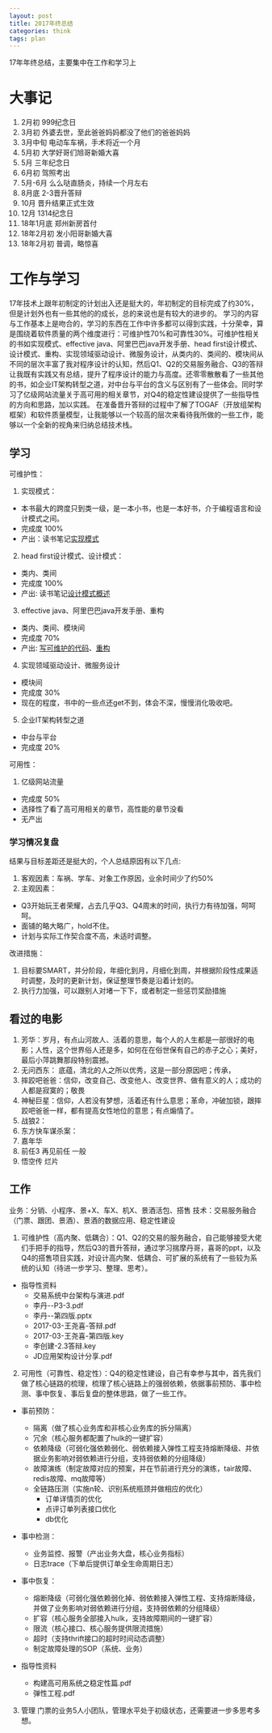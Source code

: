 ```yaml
---
layout: post
title: 2017年终总结
categories: think
tags: plan
---
```


17年年终总结，主要集中在工作和学习上

# 大事记

1. 2月初 999纪念日
2. 3月初 外婆去世，至此爸爸妈妈都没了他们的爸爸妈妈
3. 3月中旬 电动车车祸，手术将近一个月
4. 5月初 大学好哥们旭哥新婚大喜
5. 5月 三年纪念日
6. 6月初 驾照考出
7. 5月-6月 么么哒直肠炎，持续一个月左右
8. 8月底 2-3晋升答辩
9. 10月 晋升结果正式生效
10. 12月 1314纪念日
11. 18年1月底 郑州新房首付
12. 18年2月初 发小阳哥新婚大喜
13. 18年2月初 普调，略惊喜

# 工作与学习

17年技术上跟年初制定的计划出入还是挺大的，年初制定的目标完成了约30%，但是计划外也有一些其他的的成长，总的来说也是有较大的进步的。
学习的内容与工作基本上是吻合的，学习的东西在工作中许多都可以得到实践，十分荣幸，算是围绕着软件质量的两个维度进行：可维护性70%和可靠性30%。可维护性相关的书如实现模式、effective java、阿里巴巴java开发手册、head first设计模式、设计模式、重构、实现领域驱动设计、微服务设计，从类内的、类间的、模块间从不同的层次丰富了我对程序设计的认知，然后Q1、Q2的交易服务融合、Q3的答辩让我既有实践又有总结，提升了程序设计的能力与高度。还零零散散看了一些其他的书，如企业IT架构转型之道，对中台与平台的含义与区别有了一些体会。同时学习了亿级网站流量关于高可用的相关章节，对Q4的稳定性建设提供了一些指导性的方向和思路，加以实践。
在准备晋升答辩的过程中了解了TOGAF（开放组架构框架）和软件质量模型，让我能够以一个较高的层次来看待我所做的一些工作，能够以一个全新的视角来归纳总结技术栈。

## 学习

可维护性：

1. 实现模式：
  - 本书最大的跨度只到类一级，是一本小书，也是一本好书，介于编程语言和设计模式之间。
  - 完成度 100%
  - 产出：读书笔记[实现模式](/2017/01/29/implementation-patterns)

2. head first设计模式、设计模式：
  - 类内、类间
  - 完成度 100%
  - 产出: 读书笔记[设计模式概述](/2016/07/28/design_overview)

3. effective java、阿里巴巴java开发手册、重构
  - 类内、类间、模块间
  - 完成度 70%
  - 产出: [写可维护的代码](/2017/10/11/maintainable_code)、[重构](/2017/05/13/refactor_list)

4. 实现领域驱动设计、微服务设计
  - 模块间
  - 完成度 30%
  - 现在的程度，书中的一些点还get不到，体会不深，慢慢消化吸收吧。
5. 企业IT架构转型之道
  - 中台与平台
  - 完成度 20%

可用性：
1. 亿级网站流量
  - 完成度 50%
  - 选择性了看了高可用相关的章节，高性能的章节没看
  - 无产出

### 学习情况复盘

结果与目标差距还是挺大的，个人总结原因有以下几点:

1. 客观因素：车祸、学车、对象工作原因，业余时间少了约50%
2. 主观因素：
  - Q3开始玩王者荣耀，占去几乎Q3、Q4周末的时间，执行力有待加强，呵呵呵。
  - 面铺的略大略广，hold不住。
  - 计划与实际工作契合度不高，未适时调整。

改进措施：

1. 目标要SMART，并分阶段，年细化到月，月细化到周，并根据阶段性成果适时调整，及时的更新计划，保证整理节奏是沿着计划的。
2. 执行力加强，可以跟别人对堵一下下，或者制定一些惩罚奖励措施

## 看过的电影

1. 芳华：岁月，有点山河故人、活着的意思，每个人的人生都是一部很好的电影；人性，这个世界俗人还是多，如何在在俗世保有自己的赤子之心；美好，最后小萍跳舞那段特别震撼。
2. 无问西东： 底蕴，清北的人之所以优秀，这是一部分原因吧；传承，
3. 摔跤吧爸爸：信仰，改变自己、改变他人、改变世界、做有意义的人；成功的人都是寂寞的；敬畏
4. 神秘巨星：信仰，人若没有梦想，活着还有什么意思；革命，冲破加锁，跟摔跤吧爸爸一样，都有提高女性地位的意思；有点煽情了。
5. 战狼2：
6. 东方快车谋杀案：
7. 嘉年华
8. 前任3 再见前任 一般
9. 悟空传 烂片

## 工作

业务：分销、小程序、景+X、车X、机X、景酒活包、搭售 技术：交易服务融合（门票、跟团、景酒）、景酒的数据应用、稳定性建设

1. 可维护性（高内聚、低耦合）：Q1、Q2的交易的服务融合，自己能够接受大佬们手把手的指导，然后Q3的晋升答辩，通过学习揣摩丹哥，喜哥的ppt，以及Q4的搭售项目实践，对设计高内聚、低耦合、可扩展的系统有了一些较为系统的认知（待进一步学习、整理、思考）。
  - 指导性资料
    - 交易系统中台架构与演进.pdf
    - 李丹--P3-3.pdf
    - 李丹--第四版.pptx
    - 2017-03-王尧喜-答辩.pdf
    - 2017-03-王尧喜-第四版.key
    - 李创建-2.3答辩.key
    - JD应用架构设计分享.pdf
2. 可用性（可靠性、稳定性）：Q4的稳定性建设，自己有幸参与其中，首先我们做了核心链路的梳理，梳理了核心链路上的强弱依赖，依据事前预防、事中检测、事中恢复、事后复盘的整体思路，做了一些工作。
  - 事前预防：
    - 隔离（做了核心业务库和非核心业务库的拆分隔离）
    - 冗余（核心服务都配置了hulk的一键扩容）
    - 依赖降级（可弱化强依赖弱化、弱依赖接入弹性工程支持熔断降级、并依据业务影响对弱依赖进行分组，支持弱依赖的分组降级）
    - 故障演练（制定故障对应的预案，并在节前进行充分的演练，tair故障、redis故障、mq故障等）
    - 全链路压测（实施n轮、识别系统瓶颈并做相应的优化）
      - 订单详情页的优化
      - 点评订单列表接口优化
      - db优化

  - 事中检测：
    - 业务监控、报警（产出业务大盘，核心业务指标）
    - 日志trace（下单后提供订单全生命周期日志）

  - 事中恢复：
    - 熔断降级（可弱化强依赖弱化掉、弱依赖接入弹性工程、支持熔断降级，并做了业务影响对弱依赖进行分组，支持弱依赖的分组降级）
    - 扩容（核心服务全部接入hulk，支持故障期间的一键扩容）
    - 限流（核心接口、核心服务提供限流措施）
    - 超时（支持thrift接口的超时时间动态调整）
    - 制定故障处理的SOP（系统、业务）

  - 指导性资料
    - 构建高可用系统之稳定性篇.pdf
    - 弹性工程.pdf

3. 管理 门票的业务5人小团队，管理水平处于初级状态，还需要进一步多思考多想。
